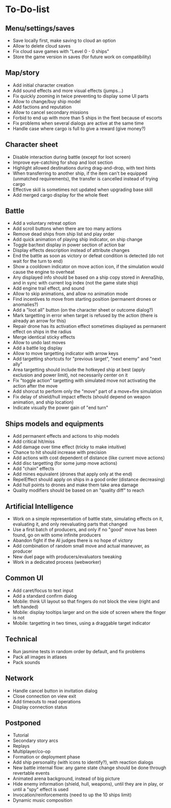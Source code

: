 To-Do-list
==========

Menu/settings/saves
-------------------

* Save locally first, make saving to cloud an option
* Allow to delete cloud saves
* Fix cloud save games with "Level 0 - 0 ships"
* Store the game version in saves (for future work on compatibility)

Map/story
---------

* Add initial character creation
* Add sound effects and more visual effects (jumps...)
* Fix quickly zooming in twice preventing to display some UI parts
* Allow to change/buy ship model
* Add factions and reputation
* Allow to cancel secondary missions
* Forbid to end up with more than 5 ships in the fleet because of escorts
* Fix problems when several dialogs are active at the same time
* Handle case where cargo is full to give a reward (give money?)

Character sheet
---------------

* Disable interaction during battle (except for loot screen)
* Improve eye-catching for shop and loot section
* Highlight allowed destinations during drag-and-drop, with text hints
* When transferring to another ship, if the item can't be equipped (unmatched requirements), the transfer is cancelled instead of trying cargo
* Effective skill is sometimes not updated when upgrading base skill
* Add merged cargo display for the whole fleet

Battle
------

* Add a voluntary retreat option
* Add scroll buttons when there are too many actions
* Remove dead ships from ship list and play order
* Add quick animation of playing ship indicator, on ship change
* Toggle bar/text display in power section of action bar
* Display effects description instead of attribute changes
* End the battle as soon as victory or defeat condition is detected (do not wait for the turn to end)
* Show a cooldown indicator on move action icon, if the simulation would cause the engine to overheat
* Any displayed info should be based on a ship copy stored in ArenaShip, and in sync with current log index (not the game state ship)
* Add engine trail effect, and sound
* Allow to skip animations, and allow no animation mode
* Find incentives to move from starting position (permanent drones or anomalies?)
* Add a "loot all" button (on the character sheet or outcome dialog?)
* Mark targetting in error when target is refused by the action (there is already an arrow for this)
* Repair drone has its activation effect sometimes displayed as permanent effect on ships in the radius
* Merge identical sticky effects
* Allow to undo last moves
* Add a battle log display
* Allow to move targetting indicator with arrow keys
* Add targetting shortcuts for "previous target", "next enemy" and "next ally"
* Area targetting should include the hotkeyed ship at best (apply exclusion and power limit), not necessarily center on it
* Fix "toggle action" targetting with simulated move not activating the action after the move
* Add shorcut to perform only the "move" part of a move+fire simulation
* Fix delay of shield/hull impact effects (should depend on weapon animation, and ship location)
* Indicate visually the power gain of "end turn"

Ships models and equipments
---------------------------

* Add permanent effects and actions to ship models
* Add critical hit/miss
* Add damage over time effect (tricky to make intuitive)
* Chance to hit should increase with precision
* Add actions with cost dependent of distance (like current move actions)
* Add disc targetting (for some jump move actions)
* Add "chain" effects
* Add mines equivalent (drones that apply only at the end)
* RepelEffect should apply on ships in a good order (distance decreasing)
* Add hull points to drones and make them take area damage
* Quality modifiers should be based on an "quality diff" to reach

Artificial Intelligence
-----------------------

* Work on a simple representation of battle state, simulating effects on it, evaluating it, and only reevaluating parts that changed
* Use a first batch of producers, and only if no "good" move has been found, go on with some infinite producers
* Abandon fight if the AI judges there is no hope of victory
* Add combination of random small move and actual maneuver, as producer
* New duel page with producers/evaluators tweaking
* Work in a dedicated process (webworker)

Common UI
---------

* Add caret/focus to text input
* Add a standard confirm dialog
* Mobile: think UI layout so that fingers do not block the view (right and left handed)
* Mobile: display tooltips larger and on the side of screen where the finger is not
* Mobile: targetting in two times, using a draggable target indicator

Technical
---------

* Run jasmine tests in random order by default, and fix problems
* Pack all images in atlases
* Pack sounds

Network
-------

* Handle cancel button in invitation dialog
* Close connection on view exit
* Add timeouts to read operations
* Display connection status

Postponed
---------

* Tutorial
* Secondary story arcs
* Replays
* Multiplayer/co-op
* Formation or deployment phase
* Add ship personality (with icons to identify?), with reaction dialogs
* New battle internal flow: any game state change should be done through revertable events
* Animated arena background, instead of big picture
* Hide enemy information (shield, hull, weapons), until they are in play, or until a "spy" effect is used
* Invocation/reinforcements (need to up the 10 ships limit)
* Dynamic music composition
